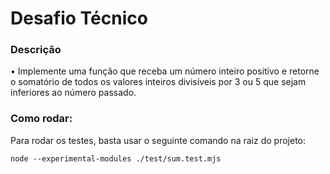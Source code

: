 <h1>Desafio Técnico</h1>

<h3>Descrição</h3>

<p>• Implemente uma função que receba um número inteiro positivo e retorne o somatório de todos os valores inteiros divisíveis por 3 ou 5 que sejam inferiores ao número passado.</p>

<h3>Como rodar:</h3>

Para rodar os testes, basta usar o seguinte comando na raiz do projeto:

```
node --experimental-modules ./test/sum.test.mjs
```
